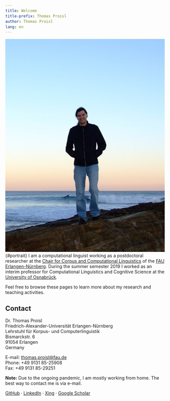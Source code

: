 ```yaml
---
title: Welcome
title-prefix: Thomas Proisl
author: Thomas Proisl
lang: en
---
```


![Thomas Proisl](img/thomas_proisl.jpg){#portrait} I am a
computational linguist working as a postdoctoral researcher at the
[Chair for Corpus and Computational
Linguistics](https://www.linguistik.fau.de) of the [FAU
Erlangen-Nürnberg](https://www.fau.de). During the summer semester
2019 I worked as an interim professor for Computational Linguistics
and Cognitive Science at the [University of
Osnabrück](https://www.uni-osnabrueck.de).

Feel free to browse these pages to learn more about my research and
teaching activities.


## Contact ##

<!-- Dr. Thomas Proisl \ -->
<!-- Universität Osnabrück \ -->
<!-- Institut für Kognitionswissenschaft \ -->
<!-- Wachsbleiche 27, Raum 50/122 \ -->
<!-- 49090 Osnabrück \ -->
<!-- Germany -->

<!-- E-mail: [thomas.proisl@uni-osnabrueck.de](mailto:thomas.proisl@uni-osnabrueck.de) \ -->
<!-- Phone: +49 541 969-3532 \ -->
<!-- Fax: +49 541 969-3381 -->

Dr. Thomas Proisl \
Friedrich-Alexander-Universität Erlangen-Nürnberg \
Lehrstuhl für Korpus- und Computerlinguistik \
Bismarckstr. 6 \
91054 Erlangen \
Germany

E-mail: [thomas.proisl@fau.de](mailto:thomas.proisl@fau.de) \
Phone: +49 9131 85-25908 \
Fax: +49 9131 85-29251

**Note:** Due to the ongoing pandemic, I am mostly working from home.
The best way to contact me is via e-mail.

[GitHub](https://github.com/tsproisl) ·
[LinkedIn](https://www.linkedin.com/in/thomas-proisl) ·
[Xing](https://www.xing.com/profile/Thomas_Proisl) ·
[Google Scholar](https://scholar.google.de/citations?user=GOnUOS4AAAAJ)

<!-- ## News ## -->
